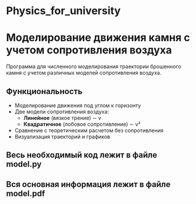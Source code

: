 # Physics_for_university
# Моделирование движения камня с учетом сопротивления воздуха

Программа для численного моделирования траектории брошенного камня с учетом различных моделей сопротивления воздуха.

##  Функциональность

- Моделирование движения под углом к горизонту
- Две модели сопротивления воздуха:
  - **Линейное** (вязкое трение) ∼ v
  - **Квадратичное** (лобовое сопротивление) ∼ v²
- Сравнение с теоретическим расчетом без сопротивления
- Визуализация траекторий и графиков

## Весь необходимый код лежит в файле model.py

## Вся основная информация лежит в файле model.pdf
